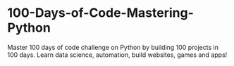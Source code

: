# 100-Days-of-Code-Mastering-Python
Master 100 days of code challenge on Python by building 100 projects in 100 days. Learn data science, automation, build websites, games and apps!
